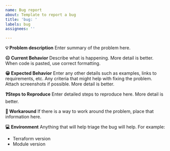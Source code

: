 ```yaml
---
name: Bug report
about: Template to report a bug
title: 'bug: '
labels: bug
assignees: ''

---
```


**💡 Problem description**
Enter summary of the problem here.

**☹️ Current Behavior**
Describe what is happening. More detail is better. When code is pasted, use correct formatting.

**😀 Expected Behavior**
Enter any other details such as examples, links to requirements, etc. Any criteria that might help with fixing the problem. Attach screenshots if possible. More detail is better.

**❓Steps to Reproduce**
Enter detailed steps to reproduce here. More detail is better.

**🚧 Workaround**
If there is a way to work around the problem, place that information here.

**💻 Environment**
Anything that will help triage the bug will help. For example:
 - Terraform version
 - Module version
